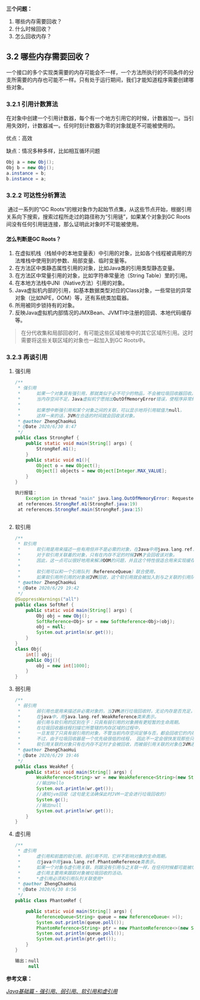 **三个问题：**

1. 哪些内存需要回收？
2. 什么时候回收？
3. 怎么回收内存？



## 3.2 哪些内存需要回收？

​	一个接口的多个实现类需要的内存可能会不一样，一个方法所执行的不同条件的分支所需要的内存也可能不一样。只有处于运行期间，我们才能知道程序需要创建哪些对象。

### 3.2.1 引用计数算法

​	在对象中创建一个引用计数器，每个有一个地方引用它的时候，计数器加一。当引用失效时，计数器减一。任何时刻计数器为零的对象就是不可能被使用的。

优点：高效

缺点：情况多种多样，比如相互循环问题

```java
Obj a = new Obj();
Obj b = new Obj();
a.instance = b;
b.instance = a;
```

### 3.2.2 可达性分析算法

​	通过一系列的“GC Roots”的根对象作为起始节点集，从这些节点开始，根据引用关系向下搜索，搜索过程所走过的路径称为“引用链”，如果某个对象到GC Roots间没有任何引用链连接，那么证明此对象时不可能被使用。

#### 怎么判断是GC Roots？

1.  在虚拟机栈（栈帧中的本地变量表）中引用的对象，比如各个线程被调用的方法堆栈中使用到的参数、局部变量、临时变量等。
2. 在方法区中类静态属性引用的对象，比如Java类的引用类型静态变量。
3. 在方法区中常量引用的对象，比如字符串常量池（String Table）里的引用。
4. 在本地方法栈中JNI（Native方法）引用的对象。
5. Java虚拟机内部的引用，如基本数据类型对应的Class对象，一些常驻的异常对象（比如NPE，OOM）等，还有系统类加载器。
6. 所用被同步锁持有的对象。
7. 反映Java虚拟机内部情况的JMXBean、JVMTI中注册的回调、本地代码缓存等。

> ​	在分代收集和局部回收时，有可能这些区域被堆中的其它区域所引用。这时需要将这些关联区域的对象也一起加入到GC Roots中。

### 3.2.3 再谈引用

1. 强引用

   ```java
   /**
    * 强引用
    *      如果一个对象具有强引用，那就类似于必不可少的物品，不会被垃圾回收器回收。
    *      当内存空间不足，Java虚拟机宁愿抛出OutOfMemoryError错误，使程序异常终止，也不回收这种对象。
    *
    *      如果想中断强引用和某个对象之间的关联，可以显示地将引用赋值为null，
    *      这样一来的话，JVM在合适的时间就会回收该对象。
    * @author ZhengChaoHui
    * @Date 2020/6/30 8:47
    */
   public class StrongRef {
       public static void main(String[] args) {
           StrongRef.m1();
       }
       public static void m1(){
           Object o = new Object();
           Object[] objects = new Object[Integer.MAX_VALUE];
       }
   }
   
   执行报错：
       Exception in thread "main" java.lang.OutOfMemoryError: Requested array size exceeds VM limit
   	at references.StrongRef.m1(StrongRef.java:19)
   	at references.StrongRef.main(StrongRef.java:15)
           
   ```

2. 软引用

   ```java
   /**
    * 软引用
    *      软引用是用来描述一些有用但并不是必需的对象，在Java中用java.lang.ref.SoftReference类来表示。
    *      对于软引用关联着的对象，只有在内存不足的时候JVM才会回收该对象。
    *      因此，这一点可以很好地用来解决OOM的问题，并且这个特性很适合用来实现缓存：比如网页缓存、图片缓存等。
    *
    *      软引用可以和一个引用队列（ReferenceQueue）联合使用，
    *      如果软引用所引用的对象被JVM回收，这个软引用就会被加入到与之关联的引用队列中。
    * @author ZhengChaoHui
    * @Date 2020/6/29 19:42
    */
   @SuppressWarnings("all")
   public class SoftRef {
       public static void main(String[] args) {
           Obj obj = new Obj();
           SoftReference<Obj> sr = new SoftReference<Obj>(obj);
           obj = null;
           System.out.println(sr.get());
       }
   }
   class Obj{
       int[] obj;
       public Obj(){
           obj = new int[1000];
       }
   }
   ```

3. 弱引用

   ```java
   /**
    * 弱引用
    *      弱引用也是用来描述非必需对象的，当JVM进行垃圾回收时，无论内存是否充足，都会回收被弱引用关联的对象。
    *      在java中，用java.lang.ref.WeakReference类来表示。
    *      弱引用与软引用的区别在于：只具有弱引用的对象拥有更短暂的生命周期。
    *      在垃圾回收器线程扫描它所管辖的内存区域的过程中，
    *      一旦发现了只具有弱引用的对象，不管当前内存空间足够与否，都会回收它的内存。
    *      不过，由于垃圾回收器是一个优先级很低的线程， 因此不一定会很快发现那些只具有弱引用的对象。
    *      软引用关联的对象只有在内存不足时才会被回收，而被弱引用关联的对象在JVM进行垃圾回收时总会被回收。
    * @author ZhengChaoHui
    * @Date 2020/6/29 19:46
    */
   public class WeakRef {
       public static void main(String[] args) {
           WeakReference<String> wr = new WeakReference<String>(new String("Hello"));
           //输出Hello
           System.out.println(wr.get());
           //通知jvm回收（这句是无法确保此时JVM一定会进行垃圾回收的）
           System.gc();
           //输出null
           System.out.println(wr.get());
       }
   }
   ```

4. 虚引用

   ```java
   /**
    * 虚引用
    *      虚引用和前面的软引用、弱引用不同，它并不影响对象的生命周期。
    *      在java中用java.lang.ref.PhantomReference类表示。
    *      如果一个对象与虚引用关联，则跟没有引用与之关联一样，在任何时候都可能被垃圾回收器回收。
    *      虚引用主要用来跟踪对象被垃圾回收的活动。
    *      *虚引用必须和引用队列关联使用*
    * @author ZhengChaoHui
    * @Date 2020/6/30 8:56
    */
   public class PhantomRef {
   
       public static void main(String[] args) {
           ReferenceQueue<String> queue = new ReferenceQueue< >();
           System.out.println(queue.poll());
           PhantomReference<String> ptr = new PhantomReference<>(new String("hello"), queue);
           System.out.println(queue.poll());
           System.out.println(ptr.get());
       }
   }
   
   输出：null
        null
   ```

**参考文章：**

[*Java基础篇 - 强引用、弱引用、软引用和虚引用*](https://blog.csdn.net/baidu_22254181/article/details/81979663)

